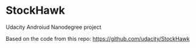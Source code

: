 # StockHawk

Udacity Androiud Nanodegree project

Based on the code from this repo: https://github.com/udacity/StockHawk
